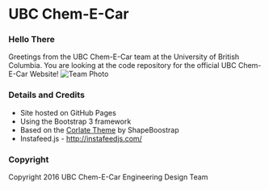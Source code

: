 # UBC Chem-E-Car
### Hello There
Greetings from the UBC Chem-E-Car team at the University of British Columbia. You are looking at the code repository for the official UBC Chem-E-Car Website!
![Team Photo](http://www.ubcchemecar.com/images/team/2015/full.jpg)

### Details and Credits
* Site hosted on GitHub Pages
* Using the Bootstrap 3 framework
* Based on the [Corlate Theme](http://shapebootstrap.net/item/1524962-corlate-free-responsive-business-html-template/live-demo) by ShapeBoostrap
* Instafeed.js - http://instafeedjs.com/
 
### Copyright
Copyright 2016 UBC Chem-E-Car Engineering Design Team
